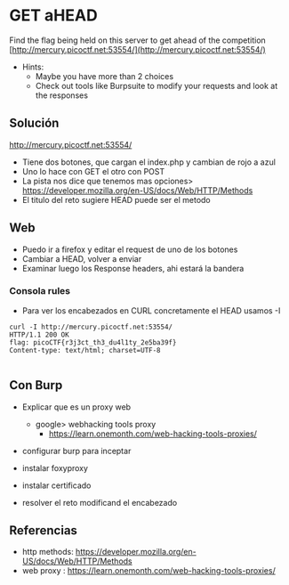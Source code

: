 # GET aHEAD

Find the flag being held on this server to get ahead of the competition [http://mercury.picoctf.net:53554/](http://mercury.picoctf.net:53554/)
- Hints:
	- Maybe you have more than 2 choices
	- Check out tools like Burpsuite to modify your requests and look at the responses

## Solución

http://mercury.picoctf.net:53554/

- Tiene dos botones, que cargan el index.php y cambian de rojo a azul
- Uno lo hace con GET el otro con POST
- La pista nos dice que tenemos mas opciones> https://developer.mozilla.org/en-US/docs/Web/HTTP/Methods
- El titulo del reto sugiere HEAD puede ser el metodo

## Web
- Puedo ir a firefox y editar el request de uno de los botones
- Cambiar a HEAD, volver a enviar
- Examinar luego los Response headers, ahi estará la bandera

### Consola rules
- Para ver los encabezados en CURL concretamente el HEAD usamos -I

```
curl -I http://mercury.picoctf.net:53554/
HTTP/1.1 200 OK
flag: picoCTF{r3j3ct_th3_du4l1ty_2e5ba39f}
Content-type: text/html; charset=UTF-8


```

## Con Burp
- Explicar que es un proxy web
	- google> webhacking tools proxy
		- https://learn.onemonth.com/web-hacking-tools-proxies/

- configurar burp para inceptar
- instalar foxyproxy
- instalar certificado
- resolver el reto modificand el encabezado 


## Referencias
- http methods: https://developer.mozilla.org/en-US/docs/Web/HTTP/Methods
- web proxy : https://learn.onemonth.com/web-hacking-tools-proxies/